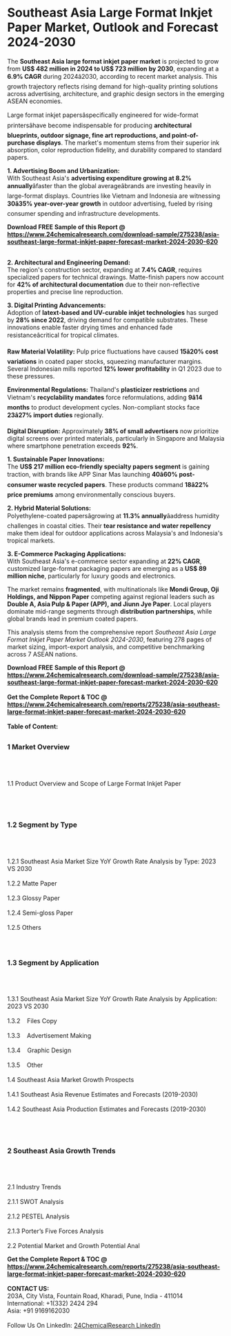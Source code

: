 <h1>Southeast Asia Large Format Inkjet Paper Market, Outlook and Forecast 2024-2030</h1><p>The <strong>Southeast Asia large format inkjet paper market</strong> is projected to grow from <strong>US$ 482 million in 2024 to US$ 723 million by 2030</strong>, expanding at a <strong>6.9% CAGR</strong> during 2024â2030, according to recent market analysis. This growth trajectory reflects rising demand for high-quality printing solutions across advertising, architecture, and graphic design sectors in the emerging ASEAN economies.</p><p>Large format inkjet papersâspecifically engineered for wide-format printersâhave become indispensable for producing <strong>architectural blueprints, outdoor signage, fine art reproductions, and point-of-purchase displays</strong>. The market's momentum stems from their superior ink absorption, color reproduction fidelity, and durability compared to standard papers.</p><p><strong>1. Advertising Boom and Urbanization:</strong><br>
With Southeast Asia's <strong>advertising expenditure growing at 8.2% annually</strong>âfaster than the global averageâbrands are investing heavily in large-format displays. Countries like Vietnam and Indonesia are witnessing <strong>30â35% year-over-year growth</strong> in outdoor advertising, fueled by rising consumer spending and infrastructure developments.</p><div><b>Download FREE Sample of this Report @ 
            <a href="https://www.24chemicalresearch.com/download-sample/275238/asia-southeast-large-format-inkjet-paper-forecast-market-2024-2030-620">
            https://www.24chemicalresearch.com/download-sample/275238/asia-southeast-large-format-inkjet-paper-forecast-market-2024-2030-620</a></b></div><br><p><strong>2. Architectural and Engineering Demand:</strong><br>
The region's construction sector, expanding at <strong>7.4% CAGR</strong>, requires specialized papers for technical drawings. Matte-finish papers now account for <strong>42% of architectural documentation</strong> due to their non-reflective properties and precise line reproduction.</p><p><strong>3. Digital Printing Advancements:</strong><br>
Adoption of <strong>latext-based and UV-curable inkjet technologies</strong> has surged by <strong>28% since 2022</strong>, driving demand for compatible substrates. These innovations enable faster drying times and enhanced fade resistanceâcritical for tropical climates.</p><p><strong>Raw Material Volatility:</strong> Pulp price fluctuations have caused <strong>15â20% cost variations</strong> in coated paper stocks, squeezing manufacturer margins. Several Indonesian mills reported <strong>12% lower profitability</strong> in Q1 2023 due to these pressures.</p><p><strong>Environmental Regulations:</strong> Thailand's <strong>plasticizer restrictions</strong> and Vietnam's <strong>recyclability mandates</strong> force reformulations, adding <strong>9â14 months</strong> to product development cycles. Non-compliant stocks face <strong>23â27% import duties</strong> regionally.</p><p><strong>Digital Disruption:</strong> Approximately <strong>38% of small advertisers</strong> now prioritize digital screens over printed materials, particularly in Singapore and Malaysia where smartphone penetration exceeds <strong>92%</strong>.</p><p><strong>1. Sustainable Paper Innovations:</strong><br>
The <strong>US$ 217 million eco-friendly specialty papers segment</strong> is gaining traction, with brands like APP Sinar Mas launching <strong>40â60% post-consumer waste recycled papers</strong>. These products command <strong>18â22% price premiums</strong> among environmentally conscious buyers.</p><p><strong>2. Hybrid Material Solutions:</strong><br>
Polyethylene-coated papersâgrowing at <strong>11.3% annually</strong>âaddress humidity challenges in coastal cities. Their <strong>tear resistance and water repellency</strong> make them ideal for outdoor applications across Malaysia's and Indonesia's tropical markets.</p><p><strong>3. E-Commerce Packaging Applications:</strong><br>
With Southeast Asia's e-commerce sector expanding at <strong>22% CAGR</strong>, customized large-format packaging papers are emerging as a <strong>US$ 89 million niche</strong>, particularly for luxury goods and electronics.</p><p>The market remains <strong>fragmented</strong>, with multinationals like <strong>Mondi Group, Oji Holdings, and Nippon Paper</strong> competing against regional leaders such as <strong>Double A, Asia Pulp &amp; Paper (APP), and Jiunn Jye Paper</strong>. Local players dominate mid-range segments through <strong>distribution partnerships</strong>, while global brands lead in premium coated papers.</p><p>This analysis stems from the comprehensive report <em>Southeast Asia Large Format Inkjet Paper Market Outlook 2024-2030</em>, featuring 278 pages of market sizing, import-export analysis, and competitive benchmarking across 7 ASEAN nations.</p><div><b>Download FREE Sample of this Report @ 
            <a href="https://www.24chemicalresearch.com/download-sample/275238/asia-southeast-large-format-inkjet-paper-forecast-market-2024-2030-620">
            https://www.24chemicalresearch.com/download-sample/275238/asia-southeast-large-format-inkjet-paper-forecast-market-2024-2030-620</a></b></div><br><div><b>Get the Complete Report & TOC @ 
            <a href="https://www.24chemicalresearch.com/reports/275238/asia-southeast-large-format-inkjet-paper-forecast-market-2024-2030-620">
            https://www.24chemicalresearch.com/reports/275238/asia-southeast-large-format-inkjet-paper-forecast-market-2024-2030-620</a></b></div><br>
            <b>Table of Content:</b><p><h2><span style="font-size:16px"><strong>1 Market Overview&nbsp;&nbsp; &nbsp;</strong></span></h2><br />
<br />
<p>1.1 Product Overview and Scope of Large Format Inkjet Paper&nbsp;</p><br />
<br />
<h2><strong><span style="font-size:16px">1.2 Segment by Type&nbsp;&nbsp; &nbsp;</span></strong></h2><br />
<br />
<p>1.2.1 Southeast Asia Market Size YoY Growth Rate Analysis by Type: 2023 VS 2030&nbsp;&nbsp; &nbsp;<br /><br />
1.2.2 Matte Paper&nbsp;&nbsp; &nbsp;<br /><br />
1.2.3 Glossy Paper<br /><br />
1.2.4 Semi-gloss Paper<br /><br />
1.2.5 Others<br /><br />
<br />
<h2><span style="font-size:16px"><strong>1.3 Segment by Application&nbsp;&nbsp;</strong></span></h2><br />
<br />
<p>1.3.1 Southeast Asia Market Size YoY Growth Rate Analysis by Application: 2023 VS 2030&nbsp;&nbsp; &nbsp;<br /><br />
1.3.2&nbsp;&nbsp; &nbsp;Files Copy<br /><br />
1.3.3&nbsp;&nbsp; &nbsp;Advertisement Making<br /><br />
1.3.4&nbsp;&nbsp; &nbsp;Graphic Design<br /><br />
1.3.5&nbsp;&nbsp; &nbsp;Other<br /><br />
1.4 Southeast Asia Market Growth Prospects&nbsp;&nbsp; &nbsp;<br /><br />
1.4.1 Southeast Asia Revenue Estimates and Forecasts (2019-2030)&nbsp;&nbsp; &nbsp;<br /><br />
1.4.2 Southeast Asia Production Estimates and Forecasts (2019-2030)&nbsp;&nbsp;</p><br />
<br />
<h2><span style="font-size:16px"><strong>2 Southeast Asia Growth Trends&nbsp;&nbsp; &nbsp;</strong></span></h2><br />
<br />
<p>2.1 Industry Trends&nbsp;&nbsp; &nbsp;<br /><br />
2.1.1 SWOT Analysis&nbsp;&nbsp; &nbsp;<br /><br />
2.1.2 PESTEL Analysis&nbsp;&nbsp; &nbsp;<br /><br />
2.1.3 Porter&rsquo;s Five Forces Analysis&nbsp;&nbsp; &nbsp;<br /><br />
2.2 Potential Market and Growth Potential Anal</p><div><b>Get the Complete Report & TOC @ 
            <a href="https://www.24chemicalresearch.com/reports/275238/asia-southeast-large-format-inkjet-paper-forecast-market-2024-2030-620">
            https://www.24chemicalresearch.com/reports/275238/asia-southeast-large-format-inkjet-paper-forecast-market-2024-2030-620</a></b></div><br><b>CONTACT US:</b><br>
            203A, City Vista, Fountain Road, Kharadi, Pune, India - 411014<br>
            International: +1(332) 2424 294<br>
            Asia: +91 9169162030 <br><br>
            Follow Us On LinkedIn: <a href="https://www.linkedin.com/company/24chemicalresearch/">24ChemicalResearch LinkedIn</a>